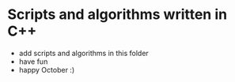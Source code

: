 # Scripts and algorithms written in C++
- add scripts and algorithms in this folder
- have fun
- happy October :)

